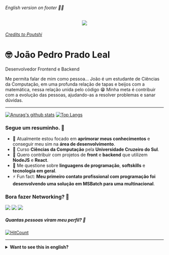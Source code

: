 ###### English version on footer 👨‍🏫

<p align="center">
<img src="https://i.pinimg.com/originals/ae/99/59/ae9959dae8477e8c7eaef6b7d4201bf5.gif" align="center"/>
</p>

###### [Credits to Poutshi](https://www.pinterest.co.uk/poutshi/)

# 🤓 João Pedro Prado Leal

Desenvolvedor Frontend e Backend

Me permita falar de mim como pessoa... João é um estudante de Ciências da Computação, em uma profunda relação de tapas e beijos com a matemática, nessa relação unida pelo código 😁 Minha meta é contribuir com a evolução das pessoas, ajudando-as a resolver problemas e sanar dúvidas.

---

[![Anurag's github stats](https://github-readme-stats.vercel.app/api?username=jppradoleal&show_icons=true&theme=dracula&custom_title=Joao%20Prado)](https://github.com/anuraghazra/github-readme-stats) [![Top Langs](https://github-readme-stats.vercel.app/api/top-langs/?username=jppradoleal&theme=dracula&layout=compact&custom_title=Minhas%20linguagens%20mais%20utilizadas)](https://github.com/anuraghazra/github-readme-stats)

### Segue um resuminho. 📃

- 🔭 Atualmente estou focado em **aprimorar meus conhecimentos** e conseguir meu sim na **área de desenvolvimento**.
- 🌱 Curso **Ciências da Computação** pela **Universidade Cruzeiro do Sul**.
- 👯 Quero contribuir com projetos de **front** e **backend** que utilizem **NodeJS** e **React**.
- 💬 Me questione sobre **linguagens de programação**, **softskills** e **tecnologia em geral**.
- ⚡ Fun fact: **Meu primeiro contato profissional com programação foi desenvolvendo uma solução em MSBatch para uma multinacional**.

### Bora fazer Networking? 🚀

![](https://img.shields.io/badge/Discord-ImMurderer%230582-ae00e8)
![](https://img.shields.io/badge/Twitter-%2Fimmurdererr1-informational)
![](https://img.shields.io/badge/Telegram-JoaoPPrado-success)

##### Quantas pessoas viram meu perfil? 👀
[![HitCount](http://hits.dwyl.com/jppradoleal/jppradoleal.svg)](http://hits.dwyl.com/jppradoleal/jppradoleal)

---

<details id="english">
  <summary><strong>Want to see this in english?</strong></summary>
  
  # 🤓 João Pedro Prado Leal

  Front and Backend Developer

  Nice to meet you, you've already seen my name and profession up there ✌ So, let me speak about me as a person... Joao is a Computer Science Undergraduate, in a deep conflictuous relationship with maths 😁 My goal is to help other people with their evolution, helping them resolve problems and fullfill their doubts.

  ---

  ### There is a little resumé. 📃

  - 🔭 Currently focused on **improve my knowledge** and get my "yes" on **IT**.
  - 🌱 Undergraduate **Computer Science** student by **Universidade Cruzeiro do Sul**.
  - 👯 I want to contribute on **front** and **backend** projects that uses **NodeJS** and **React**.
  - 💬 Ask me about **programming languages**, **softskills** and **technology**.
  - ⚡ Fun fact: **My first professional contact with programming was developing a solution on MSBatch for a multinational company**.

  ### Lets do some Networking? 🚀

  ![](https://img.shields.io/badge/Discord-ImMurderer%230582-ae00e8)
  ![](https://img.shields.io/badge/Twitter-%2Fimmurdererr1-informational)
  ![](https://img.shields.io/badge/Telegram-JoaoPPrado-success)

  ##### How many people have seen this profile? 👀
  [![HitCount](http://hits.dwyl.com/jppradoleal/jppradoleal.svg)](http://hits.dwyl.com/jppradoleal/jppradoleal)
</details>
